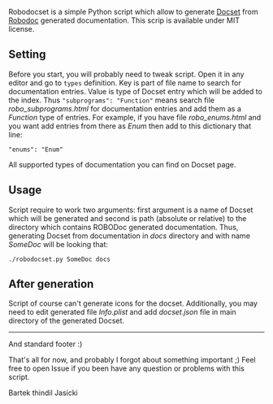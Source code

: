 Robodocset is a simple Python script which allow to generate [Docset](https://kapeli.com/docsets)
from [Robodoc](https://rfsber.home.xs4all.nl/Robo/) generated documentation.
This scrip is available under MIT license.

## Setting

Before you start, you will probably need to tweak script. Open it in any editor
and go to `types` definition. Key is part of file name to search for
documentation entries. Value is type of Docset entry which will be added to
the index. Thus `"subprograms": "Function"` means search file
*robo_subprograms.html* for documentation entries and add them as a
*Function* type of entries. For example, if you have file *robo_enums.html* and
you want add entries from there as *Enum* then add to this dictionary that
line:

`"enums": "Enum"`

All supported types of documentation you can find on Docset page. 

## Usage

Script require to work two arguments: first argument is a name of Docset which
will be generated and second is path (absolute or relative) to the directory
which contains ROBODoc generated documentation. Thus, generating Docset from
documentation in *docs* directory and with name *SomeDoc* will be looking that:

`./robodocset.py SomeDoc docs`

## After generation

Script of course can't generate icons for the docset. Additionally, you may
need to edit generated file *Info.plist* and add *docset.json* file in main
directory of the generated Docset.

----

And standard footer :)

That's all for now, and probably I forgot about something important ;) Feel
free to open Issue if you been have any question or problems with this script.

Bartek thindil Jasicki
